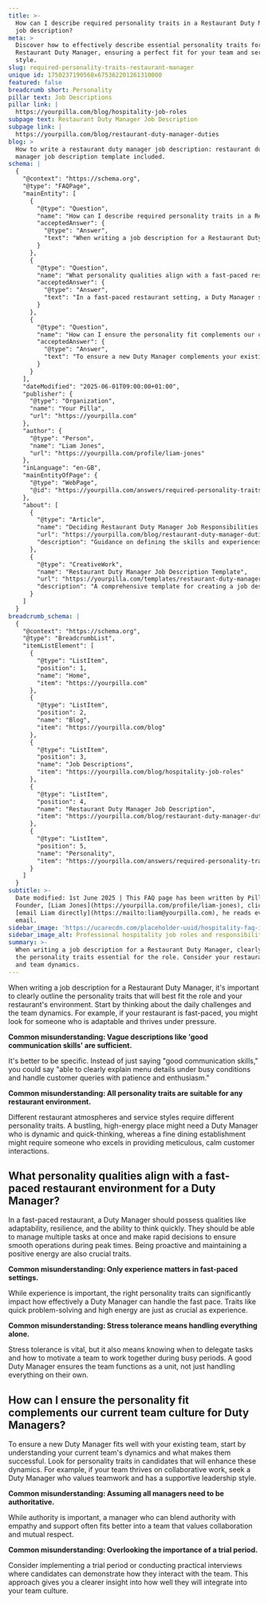 ```yaml
---
title: >-
  How can I describe required personality traits in a Restaurant Duty Manager
  job description?
meta: >
  Discover how to effectively describe essential personality traits for a
  Restaurant Duty Manager, ensuring a perfect fit for your team and service
  style.
slug: required-personality-traits-restaurant-manager
unique id: 1750237190568x675362201261310000
featured: false
breadcrumb short: Personality
pillar text: Job Descriptions
pillar link: |
  https://yourpilla.com/blog/hospitality-job-roles
subpage text: Restaurant Duty Manager Job Description
subpage link: |
  https://yourpilla.com/blog/restaurant-duty-manager-duties
blog: >
  How to write a restaurant duty manager job description: restaurant duty
  manager job description template included.
schema: |
  {
    "@context": "https://schema.org",
    "@type": "FAQPage",
    "mainEntity": [
      {
        "@type": "Question",
        "name": "How can I describe required personality traits in a Restaurant Duty Manager job description?",
        "acceptedAnswer": {
          "@type": "Answer",
          "text": "When writing a job description for a Restaurant Duty Manager, clearly outline the personality traits essential for the role. Consider your restaurant's pace and team dynamics. For example, for a fast-paced restaurant, look for candidates who are adaptable and thrive under pressure. Be specific; instead of saying someone has 'good communication skills,' describe how they should handle busy conditions and customer queries with patience and enthusiasm."
        }
      },
      {
        "@type": "Question",
        "name": "What personality qualities align with a fast-paced restaurant environment for a Duty Manager?",
        "acceptedAnswer": {
          "@type": "Answer",
          "text": "In a fast-paced restaurant setting, a Duty Manager should exhibit adaptability, resilience, and quick thinking. They should manage multiple tasks efficiently and make rapid decisions during peak times. Proactivity and maintaining a high energy level are also essential. Stress tolerance is important, but it also involves knowing when to delegate and how to encourage team cooperation."
        }
      },
      {
        "@type": "Question",
        "name": "How can I ensure the personality fit complements our current team culture for Duty Managers?",
        "acceptedAnswer": {
          "@type": "Answer",
          "text": "To ensure a new Duty Manager complements your existing team culture, start by understanding your current team's dynamics. Look for personality traits in candidates that will bolster these dynamics. If your team excels in collaborative work, seek a Duty Manager who values teamwork and supportive leadership. Consider implementing a trial period to observe how candidates interact with the team."
        }
      }
    ],
    "dateModified": "2025-06-01T09:00:00+01:00",
    "publisher": {
      "@type": "Organization",
      "name": "Your Pilla",
      "url": "https://yourpilla.com"
    },
    "author": {
      "@type": "Person",
      "name": "Liam Jones",
      "url": "https://yourpilla.com/profile/liam-jones"
    },
    "inLanguage": "en-GB",
    "mainEntityOfPage": {
      "@type": "WebPage",
      "@id": "https://yourpilla.com/answers/required-personality-traits-restaurant-manager"
    },
    "about": [
      {
        "@type": "Article",
        "name": "Deciding Restaurant Duty Manager Job Responsibilities and Skills",
        "url": "https://yourpilla.com/blog/restaurant-duty-manager-duties",
        "description": "Guidance on defining the skills and experiences necessary for a Restaurant Duty Manager."
      },
      {
        "@type": "CreativeWork",
        "name": "Restaurant Duty Manager Job Description Template",
        "url": "https://yourpilla.com/templates/restaurant-duty-manager-job-description",
        "description": "A comprehensive template for creating a job description for a Restaurant Duty Manager, outlining required skills and traits."
      }
    ]
  }
breadcrumb_schema: |
  {
    "@context": "https://schema.org",
    "@type": "BreadcrumbList",
    "itemListElement": [
      {
        "@type": "ListItem",
        "position": 1,
        "name": "Home",
        "item": "https://yourpilla.com"
      },
      {
        "@type": "ListItem",
        "position": 2,
        "name": "Blog",
        "item": "https://yourpilla.com/blog"
      },
      {
        "@type": "ListItem",
        "position": 3,
        "name": "Job Descriptions",
        "item": "https://yourpilla.com/blog/hospitality-job-roles"
      },
      {
        "@type": "ListItem",
        "position": 4,
        "name": "Restaurant Duty Manager Job Description",
        "item": "https://yourpilla.com/blog/restaurant-duty-manager-duties"
      },
      {
        "@type": "ListItem",
        "position": 5,
        "name": "Personality",
        "item": "https://yourpilla.com/answers/required-personality-traits-restaurant-manager"
      }
    ]
  }
subtitle: >-
  Date modified: 1st June 2025 | This FAQ page has been written by Pilla
  Founder, [Liam Jones](https://yourpilla.com/profile/liam-jones), click to
  [email Liam directly](https://mailto:liam@yourpilla.com), he reads every
  email.
sidebar_image: 'https://ucarecdn.com/placeholder-uuid/hospitality-faq-image.jpg'
sidebar_image_alt: Professional hospitality job roles and responsibilities
summary: >-
  When writing a job description for a Restaurant Duty Manager, clearly outline
  the personality traits essential for the role. Consider your restaurant's pace
  and team dynamics.
---
```

When writing a job description for a Restaurant Duty Manager, it's important to clearly outline the personality traits that will best fit the role and your restaurant's environment. Start by thinking about the daily challenges and the team dynamics. For example, if your restaurant is fast-paced, you might look for someone who is adaptable and thrives under pressure.

**Common misunderstanding: Vague descriptions like 'good communication skills' are sufficient.**

It's better to be specific. Instead of just saying "good communication skills," you could say "able to clearly explain menu details under busy conditions and handle customer queries with patience and enthusiasm."

**Common misunderstanding: All personality traits are suitable for any restaurant environment.**

Different restaurant atmospheres and service styles require different personality traits. A bustling, high-energy place might need a Duty Manager who is dynamic and quick-thinking, whereas a fine dining establishment might require someone who excels in providing meticulous, calm customer interactions.

## What personality qualities align with a fast-paced restaurant environment for a Duty Manager?

In a fast-paced restaurant, a Duty Manager should possess qualities like adaptability, resilience, and the ability to think quickly. They should be able to manage multiple tasks at once and make rapid decisions to ensure smooth operations during peak times. Being proactive and maintaining a positive energy are also crucial traits.

**Common misunderstanding: Only experience matters in fast-paced settings.**

While experience is important, the right personality traits can significantly impact how effectively a Duty Manager can handle the fast pace. Traits like quick problem-solving and high energy are just as crucial as experience.

**Common misunderstanding: Stress tolerance means handling everything alone.**

Stress tolerance is vital, but it also means knowing when to delegate tasks and how to motivate a team to work together during busy periods. A good Duty Manager ensures the team functions as a unit, not just handling everything on their own.

## How can I ensure the personality fit complements our current team culture for Duty Managers?

To ensure a new Duty Manager fits well with your existing team, start by understanding your current team's dynamics and what makes them successful. Look for personality traits in candidates that will enhance these dynamics. For example, if your team thrives on collaborative work, seek a Duty Manager who values teamwork and has a supportive leadership style.

**Common misunderstanding: Assuming all managers need to be authoritative.**

While authority is important, a manager who can blend authority with empathy and support often fits better into a team that values collaboration and mutual respect.

**Common misunderstanding: Overlooking the importance of a trial period.**

Consider implementing a trial period or conducting practical interviews where candidates can demonstrate how they interact with the team. This approach gives you a clearer insight into how well they will integrate into your team culture.
